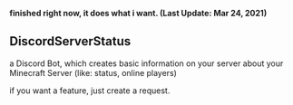 **finished right now, it does what i want. (Last Update: Mar 24, 2021)**

## DiscordServerStatus
a Discord Bot, which creates basic information on your server about your Minecraft Server (like: status, online players)

if you want a feature, just create a request.
